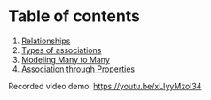 # Table of contents
1. [Relationships](relationships.md)
2. [Types of associations](more_association.md)
3. [Modeling Many to Many](many_to_many.md)
4. [Association through Properties](properties.md)

Recorded video demo: https://youtu.be/xLIyyMzol34